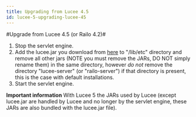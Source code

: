 ```yaml
---
title: Upgrading from Lucee 4.5
id: lucee-5-upgrading-lucee-45
---
```


#Upgrade from Lucee 4.5 (or Railo 4.2)#

1. Stop the servlet engine.
2. Add the lucee.jar you download from [here](http://lucee.org/downloads.html) to "/lib/etc" directory and remove all other jars (NOTE you must remove the JARs, DO NOT simply rename them) in the same directory, however *do not* remove the directory "lucee-server" (or "railo-server") if that directory is present, this is the case with default installations.
3. Start the servlet engine.

**Important information**
With Lucee 5 the JARs used by Lucee (except lucee.jar are handled by Lucee and no longer by the servlet engine, these JARs are also bundled with the lucee.jar file).

